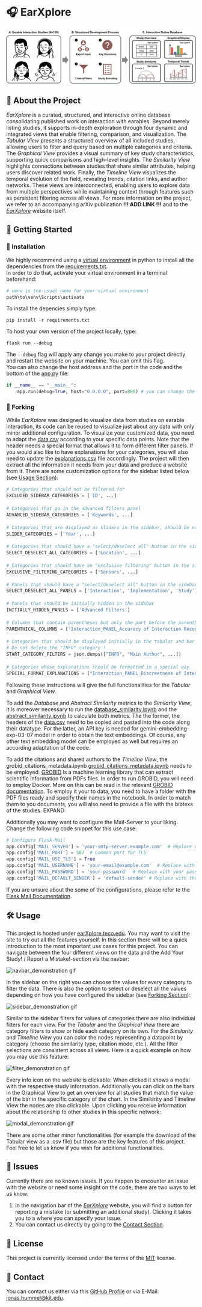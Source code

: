
# 🎧 EarXplore

![Paper Teaser Figure](./teaser_figure_interactive.png)

## 📝 About the Project

*EarXplore* is a curated, structured, and interactive online database consolidating published work on interaction with earables. Beyond merely listing studies, it supports in-depth exploration through four dynamic and integrated views that enable filtering, comparison, and visualization. The *Tabular View* presents a structured overview of all included studies, allowing users to filter and query based on multiple categories and criteria. The *Graphical View* provides a visual summary of key study characteristics, supporting quick comparisons and high-level insights. The *Similarity View* highlights connections between studies that share similar attributes, helping users discover related work. Finally, the *Timeline View* visualizes the temporal evolution of the field, revealing trends, citation links, and author networks. These views are interconnected, enabling users to explore data from multiple perspectives while maintaining context through features such as persistent filtering across all views. For more information on the project, we refer to an accompanying arXiv publication **!!! ADD LINK !!!** and to the *[EarXplore](https://earXplore.teco.edu "Link to the Study which introduces this Repository")* website itself.

## 🚀 Getting Started

### 💾 Installation
We highly recommend using a [virtual environment](https://docs.python.org/3/library/venv.html) in python to install all the dependencies from the [requirements.txt](./requirements.txt).  
In order to do that, activate your virtual environment in a terminal beforehand:  
```bash
# venv is the usual name for your virtual environment
path\to\venv\Scripts\activate
```
To install the depencies simply type:
```venv
pip install -r requirements.txt
```
To host your own version of the project locally, type:
```terminal
flask run --debug
```
The `--debug` flag will apply any change you make to your project directly and restart the website on your machine. You can omit this flag.  
You can also change the host address and the port in the code and the bottom of the [app.py](./app.py) file:
```python
if __name__ == "__main__":
    app.run(debug=True, host="0.0.0.0", port=888) # you can change the debug mode, host and port
```

### 🔀 Forking

While *EarXplore* was designed to visualize data from studies on earable interaction, its code can be reused to visualize just about any data with only minor additional configuration. To visualize your customized data, you need to adapt the [data.csv](./data.csv) according to your specific data points. Note that the header needs a special format that allows it to form different filter panels. If you would also like to have explanations for your categories, you will also need to update the [explanations.csv](./explanations.csv) file accordingly. The project will then extract all the information it needs from your data and produce a website from it. There are some customization options for the sidebar listed below (see [Usage Section](#%EF%B8%8F-usage)):
```python
# Categories that should not be filtered for
EXCLUDED_SIDEBAR_CATEGORIES = ['ID', ...]

# Categories that go in the advanced filters panel
ADVANCED_SIDEBAR_CATEGORIES = ['Keywords', ...]

# Categories that are displayed as sliders in the sidebar, should be numerical !
SLIDER_CATEGORIES = ['Year', ...]

# Categories that should have a "select/deselect all" button in the sidebar
SELECT_DESELECT_ALL_CATEGORIES = ['Location', ...]

# Categories that should have an "exclusive filtering" button in the sidebar
EXCLUSIVE_FILTERING_CATEGORIES = ['Sensors', ...]

# Panels that should have a "select/deselect all" button in the sidebar
SELECT_DESELECT_ALL_PANELS = ['Interaction', 'Implementation', 'Study']

# Panels that should be initially hidden in the sidebar
INITIALLY_HIDDEN_PANELS = ['Advanced Filters']

# Columns that contain parentheses but only the part before the parentheses should be used for filtering
PARENTHICAL_COLUMNS = ['Interaction_PANEL_Accuracy of Interaction Recognition', ...]

# Categories that should be displayed initially in the tabular and bar chart views
# Do not delete the "INFO" category !
START_CATEGORY_FILTERS = json.dumps(["INFO", "Main Author", ...])

# Categories whose explanations should be formatted in a special way
SPECIAL_FORMAT_EXPLANATIONS = ["Interaction_PANEL_Discreetness of Interaction Techniques", ...]
```
Following these instructions will give the full functionalities for the *Tabular* and *Graphical View*. 

To add the *Database* and *Abstract Similarity* metrics to the *Similarity View*, it is moreover necessary to run the [database_similarity.ipynb](./database_similarity.ipynb) and the [abstract_similarity.ipynb](./abstract_similarity.ipynb) to calculate both metrics. The the former, the headers of the [data.csv](./data.csv) need to be copied and pasted into the code along their datatype. For the latter, an API key is needed for gemini-embedding-exp-03-07 model in order to obtain the text embeddings. Of course, any other text embedding model can be employed as well but requires an according adaptation of the code. 

To add the citations and shared authors to the *Timeline View*, the grobid_citations_metadata.ipynb [grobid_citations_metadata.ipynb](./grobid_citations_metadata.ipynb) needs to be employed. [GROBID](https://grobid.readthedocs.io/en/latest/Introduction/) is a machine learning library that can extract scientific information from PDFs files. In order to run GROBID, you will need to employ Docker. More on this can be read in the relevant [GROBID documentation](https://grobid.readthedocs.io/en/latest/Run-Grobid/). To employ it your to data, you need to have a folder with the PDF files ready and specify their names in the notebook. In order to match them to you documents, you will also need to provide a file with the bibtexs of the studies. EXPAND

Additionally you may want to configure the Mail-Server to your liking. Change the following code snippet for this use case:
```python
# Configure Flask-Mail
app.config['MAIL_SERVER'] = 'your-smtp-server.example.com'  # Replace with your SMTP server
app.config['MAIL_PORT'] = 587  # Common port for TLS
app.config['MAIL_USE_TLS'] = True
app.config['MAIL_USERNAME'] = 'your-email@example.com'  # Replace with your email
app.config['MAIL_PASSWORD'] = 'your-password'  # Replace with your password
app.config['MAIL_DEFAULT_SENDER'] = 'default-sender' # Replace with the default sender
```
If you are unsure about the some of the configurations, please refer to the [Flask Mail Documentation](https://pypi.org/project/Flask-Mail/).

## 🛠️ Usage

This project is hosted under [earXplore.teco.edu](https://earxplore.teco.edu/). You may want to visit the site to try out all the features yourself. In this section there will be a quick introduction to the most important use cases for this project. You can navigate between the four different views on the data and the Add Your Study! / Report a Mistake!-section via the navbar:

![navbar_demonstration gif](https://github.com/user-attachments/assets/35882867-cc68-4fb3-a751-a620af3d7141)

In the sidebar on the right you can choose the values for every category to filter the data. There is also the option to select or deselect all the values depending on how you have configured the sidebar (see [Forking Section](#-forking)):

![sidebar_demonstration gif](https://github.com/user-attachments/assets/ebfe356d-436f-4bb1-b6f5-89214b0ef8a2)

Similar to the sidebar filters for values of categories there are also individual filters for each view. For the *Tabular* and the *Graphical View* there are category filters to show or hide each category on its own. For the *Similarity* and *Timeline View* you can color the nodes representing a datapoint by category (choose the similarity type, citation mode, etc.). All the filter selections are consistent across all views. Here is a quick example on how you may use this feature:

![filter_demonstration gif](https://github.com/user-attachments/assets/b41978e1-dd71-4031-ab6a-c6ee65fe1129)

Every info icon on the website is clickable. When clicked it shows a modal with the respective study information. Additionally you can click on the bars in the Graphical View to get an overview for all studies that match the value of the bar in the specific category of the chart. In the Similarity and Timeline View the nodes are also clickable. Upon clicking you receive information about the relationship to other studies in this specific network:

![modal_demonstration gif](https://github.com/user-attachments/assets/d4f809e5-bd01-49d7-857a-8685bd7ce8bd)

There are some other minor functionalities (for example the download of the Tabular view as a .csv file) but those are the key features of this project. Feel free to let us know if you wish for additional functionalities.

## 🚩 Issues

Currently there are no known issues. If you happen to encounter an issue with the website or need some insight on the code, there are two ways to let us know:

1. In the navigation bar of the *[EarXplore](https://earXplore.teco.edu "Link to the Study which introduces this Repository")* website, you will find a button for reporting a mistake (or submitting an additional study). Clicking it takes you to a where you can specify your issue.
2. You can contact us directly by going to the [Contact Section](#-contact).

## 🪪 License

This project is currently licensed under the terms of the [MIT](./LICENSE) license.

## 📩 Contact

You can contact us either via this [GitHub Profile](https://github.com/98JoHu) or via E-Mail: jonas.hummel@kit.edu.

